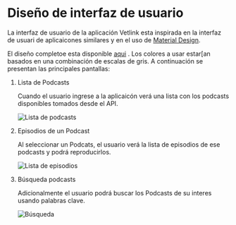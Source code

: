 # Diseño de interfaz de usuario

La interfaz de usuario de la aplicación Vetlink esta inspirada en la interfaz de usuari de
aplicaicones similares y en el uso de [Material Design](https://material.io/design).

El diseño completoe esta disponible
[aqui](https://marvelapp.com/prototype/32daa10g/screen/95463924)
. Los colores a usar estar[an basados en una combinación de escalas de gris. A continuación se
presentan las principales pantallas:

1. Lista de Podcasts

   Cuando el usuario ingrese a la aplicaicón verá una lista con los podcasts disponibles tomados
   desde el API.

   ![Lista de podcasts](images/PodcastList.png)

2. Episodios de un Podcast

   Al seleccionar un Podcats, el usuario verá la lista de episodios de ese podcasts y podrá
   reproducirlos.

   ![Lista de episodios](images/EpisodesPlaying.png)

3. Búsqueda podcasts

   Adicionalmente el usuario podrá buscar los Podcasts de su interes usando palabras clave.

   ![Búsqueda](images/Search.png)
